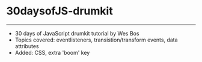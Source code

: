 # 30daysofJS-drumkit
--------------------
* 30 days of JavaScript drumkit tutorial by Wes Bos
* Topics covered: eventlisteners, transistion/transform events, data attributes
* Added: CSS, extra 'boom' key

